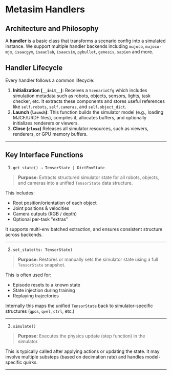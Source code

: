 
# Metasim Handlers

## Architecture and Philosophy

A **handler** is a basic class that transforms a scenario config into a simulated instance. We support multiple handler backends including `mujoco`, `mujoco-mjx`, `isaacgym`, `isaaclab`, `isaacsim`, `pybullet`, `genesis`, `sapien` and more.


## Handler Lifecycle

Every handler follows a common lifecycle:

1. **Initialization (`__init__`)**:
    Receives a `ScenarioCfg` which includes simulation metadata such as robots, objects, sensors, lights, task checker, etc.
    It extracts these components and stores useful references like `self.robots`, `self.cameras`, and `self.object_dict`.
2. **Launch (`launch`)**:
    This function builds the simulator model (e.g., loading MJCF/URDF files), compiles it, allocates buffers, and optionally initializes renderers or viewers.
3. **Close (`close`)**
    Releases all simulator resources, such as viewers, renderers, or GPU memory buffers.

------

##  Key Interface Functions

1. `get_state() → TensorState | DictEnvState`

> **Purpose:** Extracts structured simulator state for all robots, objects, and cameras into a unified `TensorState` data structure.

This includes:

- Root position/orientation of each object
- Joint positions & velocities
- Camera outputs (RGB / depth)
- Optional per-task "extras"

It supports multi-env batched extraction, and ensures consistent structure across backends.

------

2. `set_state(ts: TensorState)`

> **Purpose:** Restores or manually sets the simulator state using a full `TensorState` snapshot.

This is often used for:

- Episode resets to a known state
- State injection during training
- Replaying trajectories

Internally this maps the unified `TensorState` back to simulator-specific structures (`qpos`, `qvel`, `ctrl`, etc.)

------

3. `simulate()`

> **Purpose:** Executes the physics update (step function) in the simulator.

This is typically called after applying actions or updating the state. It may involve multiple substeps (based on decimation rate) and handles model-specific quirks.

------
